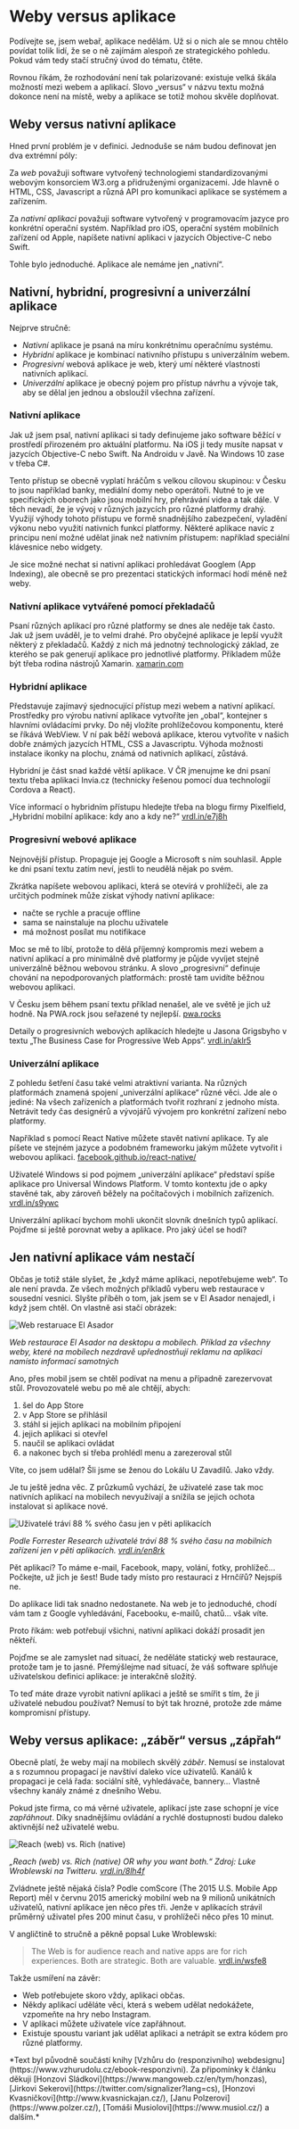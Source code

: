 # Weby versus aplikace 

Podívejte se, jsem webař, aplikace nedělám. Už si o nich ale se mnou chtělo povídat tolik lidí, že se o ně zajímám alespoň ze strategického pohledu. Pokud vám tedy stačí stručný úvod do tématu, čtěte.

<!-- AdSnippet -->

Rovnou říkám, že rozhodování není tak polarizované: existuje velká škála možností mezi webem a aplikací. Slovo „versus“ v názvu textu možná dokonce není na místě, weby a aplikace se totiž mohou skvěle doplňovat.


## Weby versus nativní aplikace

Hned první problém je v definici. Jednoduše se nám budou definovat jen dva extrémní póly:

Za *web* považuji software vytvořený technologiemi standardizovanými webovým konsorciem W3.org a přidruženými organizacemi. Jde hlavně o HTML, CSS, Javascript a různá API pro komunikaci aplikace se systémem a zařízením. 

Za *nativní aplikaci* považuji software vytvořený v programovacím jazyce pro konkrétní operační systém. Například pro iOS, operační systém mobilních zařízení od Apple, napíšete nativní aplikaci v jazycích Objective-C nebo Swift.

Tohle bylo jednoduché. Aplikace ale nemáme jen „nativní“.


## Nativní, hybridní, progresivní a univerzální aplikace

Nejprve stručně:

- *Nativní* aplikace je psaná na míru konkrétnímu operačnímu systému.
- *Hybridní* aplikace je kombinací nativního přístupu s univerzálním webem.
- *Progresivní* webová aplikace je web, který umí některé vlastnosti nativních aplikací.
- *Univerzální* aplikace je obecný pojem pro přístup návrhu a vývoje tak, aby se dělal jen jednou a obsloužil všechna zařízení.

### Nativní aplikace

Jak už jsem psal, nativní aplikaci si tady definujeme jako software běžící v prostředí přirozeném pro aktuální platformu. Na iOS ji tedy musíte napsat v jazycích Objective-C nebo Swift. Na Androidu v Javě. Na Windows 10 zase v třeba C#.

Tento přístup se obecně vyplatí hráčům s velkou cílovou skupinou: v Česku to jsou například banky, mediální domy nebo operátoři. Nutné to je ve specifických oborech jako jsou mobilní hry, přehrávání videa a tak dále. V těch nevadí, že je vývoj v různých jazycích pro různé platformy drahý. Využijí výhody tohoto přístupu ve formě snadnějšího zabezpečení, vyladění výkonu nebo využití nativních funkcí platformy. Některé aplikace navíc z principu není možné udělat jinak než nativním přístupem: například speciální klávesnice nebo widgety.

Je sice možné nechat si nativní aplikaci prohledávat Googlem (App Indexing), ale obecně se pro prezentaci statických informací hodí méně než weby.

### Nativní aplikace vytvářené pomocí překladačů

Psaní různých aplikací pro různé platformy se dnes ale neděje tak často. Jak už jsem uváděl, je to velmi drahé. Pro obyčejné aplikace je lepší využít některý z překladačů. Každý z nich má jednotný technologický základ, ze kterého se pak generují aplikace pro jednotlivé platformy. Příkladem může být třeba rodina nástrojů Xamarin. [xamarin.com](https://www.xamarin.com/)

### Hybridní aplikace

Představuje zajímavý sjednocující přístup mezi webem a nativní aplikací. Prostředky pro výrobu nativní aplikace vytvoříte jen „obal“, kontejner s hlavními ovládacími prvky. Do něj vložíte prohlížečovou komponentu, které se říkává WebView. V ní pak běží webová aplikace, kterou vytvoříte v našich dobře známých jazycích HTML, CSS a Javascriptu. Výhoda možnosti instalace ikonky na plochu, známá od nativních aplikací, zůstává.

Hybridní je část snad každé větší aplikace. V ČR jmenujme ke dni psaní textu třeba aplikaci Invia.cz (technicky řešenou pomocí dua technologií Cordova a React).

Více informací o hybridním přístupu hledejte třeba na blogu firmy Pixelfield, „Hybridní mobilní aplikace: kdy ano a kdy ne?“ [vrdl.in/e7j8h](https://pixelfield.cz/blog/hybridni-mobilni-aplikace-kdy-ano-a-kdy-ne/)

### Progresivní webové aplikace

Nejnovější přístup. Propaguje jej Google a Microsoft s ním souhlasil. Apple ke dni psaní textu zatím neví, jestli to neudělá nějak po svém. 

Zkrátka napíšete webovou aplikaci, která se otevírá v prohlížeči, ale za určitých podmínek může získat výhody nativní aplikace:

* načte se rychle a pracuje offline
* sama se nainstaluje na plochu uživatele
* má možnost posílat mu notifikace 

Moc se mě to líbí, protože to dělá příjemný kompromis mezi webem a nativní aplikací a pro minimálně dvě platformy je půjde vyvíjet stejně univerzálně běžnou webovou stránku. A slovo „progresivní“ definuje chování na nepodporovaných platformách: prostě tam uvidíte běžnou webovou aplikaci.

V Česku jsem během psaní textu příklad nenašel, ale ve světě je jich už hodně. Na PWA.rock jsou seřazené ty nejlepší. [pwa.rocks](https://pwa.rocks/)

Detaily o progresivních webových aplikacích hledejte u Jasona Grigsbyho v textu „The Business Case for Progressive Web Apps“. [vrdl.in/aklr5](https://cloudfour.com/thinks/the-business-case-for-progressive-web-apps/)

### Univerzální aplikace

Z pohledu šetření času také velmi atraktivní varianta. Na různých platformách znamená spojení „univerzální aplikace“ různé věci. Jde ale o jediné: Na všech zařízeních a platformách tvořit rozhraní z jednoho místa. Netrávit tedy čas designérů a vývojářů vývojem pro konkrétní zařízení nebo platformy.

Například s pomocí React Native můžete stavět nativní aplikace. Ty ale píšete ve stejném jazyce a podobném frameworku jakým můžete vytvořit i webovou aplikaci. [facebook.github.io/react-native/](https://facebook.github.io/react-native/)

Uživatelé Windows si pod pojmem „univerzální aplikace“ představí spíše aplikace pro Universal Windows Platform. V tomto kontextu jde o apky stavěné tak, aby zároveň běžely na počítačových i mobilních zařízeních. [vrdl.in/s9ywc](https://wmmania.cz/clanek/univerzalni-aplikace-pro-windows/)

<!-- AdSnippet -->

Univerzální aplikací bychom mohli ukončit slovník dnešních typů aplikací. Pojďme si ještě porovnat weby a aplikace. Pro jaký účel se hodí? 


## Jen nativní aplikace vám nestačí

Občas je totiž stále slyšet, že „když máme aplikaci, nepotřebujeme web“. To ale není pravda. Ze všech možných příkladů vyberu web restaurace v sousední vesnici. Slyšte příběh o tom, jak jsem se v El Asador nenajedl, i když jsem chtěl. On vlastně asi stačí obrázek:

![Web restaruace El Asador](../dist/images/original/vdwd/el-asador.png)

*Web restaurace El Asador na desktopu a mobilech. Příklad za všechny weby, které na mobilech nezdravě upřednostňují reklamu na aplikaci namísto informací samotných*

Ano, přes mobil jsem se chtěl podívat na menu a případně zarezervovat stůl. Provozovatelé webu po mě ale chtějí, abych:

1. šel do App Store
2. v App Store se přihlásil
3. stáhl si jejich aplikaci na mobilním připojení
4. jejich aplikaci si otevřel
5. naučil se aplikaci ovládat
6. a nakonec bych si třeba prohlédl menu a zarezeroval stůl

Víte, co jsem udělal? Šli jsme se ženou do Lokálu U Zavadilů. Jako vždy.

Je tu ještě jedna věc. Z průzkumů vychází, že uživatelé zase tak moc nativních aplikací na mobilech nevyužívají a snížila se jejich ochota instalovat si aplikace nové.

![Uživatelé tráví 88 % svého času jen v pěti aplikacích](../dist/images/original/vdwd/forrester-cas.png)

*Podle Forrester Research uživatelé tráví 88 % svého času na mobilních zařízení jen v pěti aplikacích. [vrdl.in/en8rk](http://blogs.forrester.com/nicole_dvorak/16-01-28-data_digest_just_a_handful_of_apps_account_for_nearly_all_app_time_on_smartphones)*

Pět aplikací? To máme e-mail, Facebook, mapy, volání, fotky, prohlížeč… Počkejte, už jich je šest! Bude tady místo pro restauraci z Hrnčířů? Nejspíš ne. 

Do aplikace lidi tak snadno nedostanete. Na web je to jednoduché, chodí vám tam z Google vyhledávání, Facebooku, e-mailů, chatů… však víte. 

Proto říkám: web potřebují všichni, nativní aplikaci dokáží prosadit jen někteří.

Pojďme se ale zamyslet nad situací, že neděláte statický web restaurace, protože tam je to jasné. Přemýšlejme nad situací, že váš software splňuje uživatelskou definici aplikace: je interakčně složitý. 

<!-- AdSnippet -->

To teď máte draze vyrobit nativní aplikaci a ještě se smířit s tím, že ji uživatelé nebudou používat? Nemusí to být tak hrozné, protože zde máme kompromisní přístupy.




## Weby versus aplikace: „záběr“ versus „zápřah“

Obecně platí, že weby mají na mobilech skvělý *záběr*. Nemusí se instalovat a s rozumnou propagací je navštíví daleko více uživatelů. Kanálů k propagaci je celá řada: sociální sítě, vyhledávače, bannery… Vlastně všechny kanály známé z dnešního Webu.

Pokud jste firma, co má věrné uživatele, aplikací jste zase schopní je více *zapřáhnout*. Díky snadnějšímu ovládání a rychlé dostupnosti budou daleko aktivnější než uživatelé webu. 

![Reach (web) vs. Rich (native)](../dist/images/original/vdwd/lukew-reach-rich.png)

*„Reach (web) vs. Rich (native) OR why you want both.“ Zdroj: Luke Wroblewski na Twitteru. [vrdl.in/8lh4f](https://twitter.com/lukew/status/649255909420503041)*

Zvládnete ještě nějaká čísla? Podle comScore (The 2015 U.S. Mobile App Report) měl v červnu 2015 americký mobilní web na 9 milionů unikátních uživatelů, nativní aplikace jen něco přes tři. Jenže v aplikacích strávil průměrný uživatel přes 200 minut času, v prohlížeči něco přes 10 minut.

V angličtině to stručně a pěkně popsal Luke Wroblewski: 

> The Web is for audience reach and native apps are for rich experiences. Both are strategic. Both are valuable. [vrdl.in/wsfe8](http://www.lukew.com/ff/entry.asp?1954)

Takže usmíření na závěr: 

- Web potřebujete skoro vždy, aplikaci občas. 
- Někdy aplikací uděláte věci, která s webem udělat nedokážete, vzpomeňte na hry nebo Instagram. 
- V aplikaci můžete uživatele více zapřáhnout. 
- Existuje spoustu variant jak udělat aplikaci a netrápit se extra kódem pro různé platformy.

<div class="f-6" markdown="1">
  *Text byl původně součástí knihy [Vzhůru do (responzivního) webdesignu](https://www.vzhurudolu.cz/ebook-responzivni). Za připomínky k článku děkuji [Honzovi Sládkovi](https://www.mangoweb.cz/en/tym/honzas), [Jirkovi Sekerovi](https://twitter.com/signalizer?lang=cs), [Honzovi Kvasničkovi](http://www.kvasnickajan.cz/), [Janu Polzerovi](https://www.polzer.cz/), [Tomáši Musiolovi](https://www.musiol.cz/) a dalším.*
</div>
